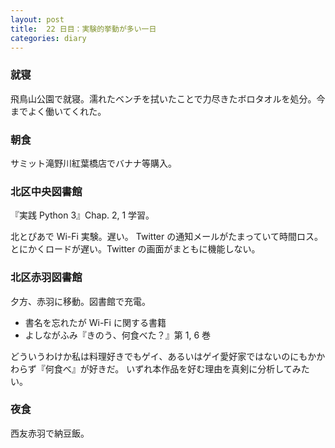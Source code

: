 ```yaml
---
layout: post
title:  22 日目：実験的挙動が多い一日
categories: diary
---
```


### 就寝

飛鳥山公園で就寝。濡れたベンチを拭いたことで力尽きたボロタオルを処分。今までよく働いてくれた。

### 朝食

サミット滝野川紅葉橋店でバナナ等購入。

### 北区中央図書館

『実践 Python 3』Chap. 2, 1 学習。

北とぴあで Wi-Fi 実験。遅い。
Twitter の通知メールがたまっていて時間ロス。
とにかくロードが遅い。Twitter の画面がまともに機能しない。

### 北区赤羽図書館

夕方、赤羽に移動。図書館で充電。

* 書名を忘れたが Wi-Fi に関する書籍
* よしながふみ『きのう、何食べた？』第 1, 6 巻

どういうわけか私は料理好きでもゲイ、あるいはゲイ愛好家ではないのにもかかわらず『何食べ』が好きだ。
いずれ本作品を好む理由を真剣に分析してみたい。

### 夜食

西友赤羽で納豆飯。

